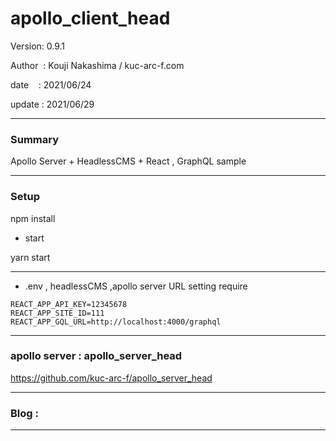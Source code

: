 ﻿# apollo_client_head

 Version: 0.9.1

 Author  : Kouji Nakashima / kuc-arc-f.com

 date    : 2021/06/24

 update  : 2021/06/29  

***
### Summary

Apollo Server + HeadlessCMS + React , GraphQL sample

***
### Setup

npm install

* start

yarn start

***
* .env , headlessCMS ,apollo server URL setting require

```
REACT_APP_API_KEY=12345678
REACT_APP_SITE_ID=111
REACT_APP_GQL_URL=http://localhost:4000/graphql
```

***
### apollo server : apollo_server_head

https://github.com/kuc-arc-f/apollo_server_head

***
### Blog :


***

